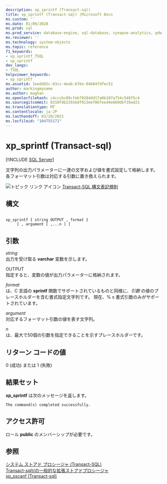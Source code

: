 ```yaml
---
description: xp_sprintf (Transact-sql)
title: xp_sprintf (Transact-sql) |Microsoft Docs
ms.custom: ''
ms.date: 01/09/2020
ms.prod: sql
ms.prod_service: database-engine, sql-database, synapse-analytics, pdw
ms.reviewer: ''
ms.technology: system-objects
ms.topic: reference
f1_keywords:
- xp_sprintf_TSQL
- xp_sprintf
dev_langs:
- TSQL
helpviewer_keywords:
- xp_sprintf
ms.assetid: 1eedd65c-03cc-4eab-b76e-04684fdfec52
author: markingmyname
ms.author: maghan
ms.openlocfilehash: c4cccbc09cfeb79284dd17a0b107a754c548f5c4
ms.sourcegitcommit: 0310fdb22916df013eef86fee44e660dbf39ad21
ms.translationtype: MT
ms.contentlocale: ja-JP
ms.lasthandoff: 03/20/2021
ms.locfileid: "104755172"
---
```

# <a name="xp_sprintf-transact-sql"></a>xp_sprintf (Transact-sql)
[!INCLUDE [SQL Server](../../includes/applies-to-version/sqlserver.md)]

  文字列の出力パラメーターに一連の文字および値を書式設定して格納します。 各フォーマット引数は対応する引数に置き換えられます。  
  
 ![トピック リンク アイコン](../../database-engine/configure-windows/media/topic-link.gif "トピック リンク アイコン") [Transact-SQL 構文表記規則](../../t-sql/language-elements/transact-sql-syntax-conventions-transact-sql.md)  
  
## <a name="syntax"></a>構文  
  
```  
  
xp_sprintf { string OUTPUT , format }  
     [ , argument [ ,...n ] ]  
```  
  
## <a name="arguments"></a>引数  
 *string*  
 出力を受け取る **varchar** 変数を示します。  
  
 OUTPUT  
 指定すると、変数の値が出力パラメーターに格納されます。  
  
 *format*  
 は、C 言語の **sprintf** 関数でサポートされているものと同様に、*引数* の値のプレースホルダーを含む書式指定文字列です。 現在、% s 書式引数のみがサポートされています。  
  
 *argument*  
 対応するフォーマット引数の値を表す文字列。  
  
 *n*  
 は、最大で50個の引数を指定できることを示すプレースホルダーです。  
  
## <a name="return-code-values"></a>リターン コードの値  
 0 (成功) または 1 (失敗)  
  
## <a name="result-sets"></a>結果セット  
 **xp_sprintf** は次のメッセージを返します。  
  
 `The command(s) completed successfully.`  
  
## <a name="permissions"></a>アクセス許可  
 ロール **public** のメンバーシップが必要です。  
  
## <a name="see-also"></a>参照  
 [システム ストアド プロシージャ &#40;Transact-SQL&#41;](../../relational-databases/system-stored-procedures/system-stored-procedures-transact-sql.md)   
 [Transact-sql&#41;&#40;の一般的な拡張ストアドプロシージャ ](../../relational-databases/system-stored-procedures/general-extended-stored-procedures-transact-sql.md)   
 [xp_sscanf &#40;Transact-sql&#41;](../../relational-databases/system-stored-procedures/xp-sscanf-transact-sql.md)  
  
  
